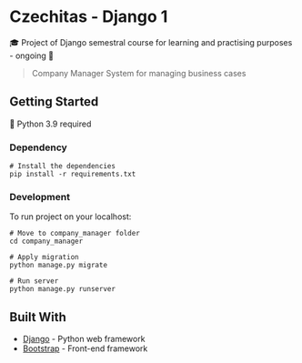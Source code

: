 # Czechitas - Django 1

:mortar_board: Project of Django semestral course for learning and practising purposes - ongoing :hammer:

> Company Manager System for managing business cases

## Getting Started
:snake: Python 3.9 required

### Dependency
```
# Install the dependencies
pip install -r requirements.txt
```
### Development
To run project on your localhost:
```
# Move to company_manager folder
cd company_manager

# Apply migration
python manage.py migrate

# Run server
python manage.py runserver
```

## Built With

* [Django](https://www.djangoproject.com/) - Python web framework
* [Bootstrap](https://getbootstrap.com/) - Front-end framework